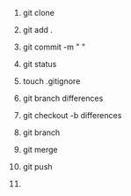 1. git clone

2. git add .

3. git commit -m " "

4. git status

5. touch .gitignore

6. git branch differences

7. git checkout -b differences

8. git branch

9. git merge

10. git push

11. 



